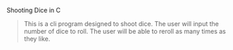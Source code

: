 Shooting Dice in C
> This is a cli program designed to shoot dice.
> The user will input the number of dice to roll.
> The user will be able to reroll as many times as they like.
